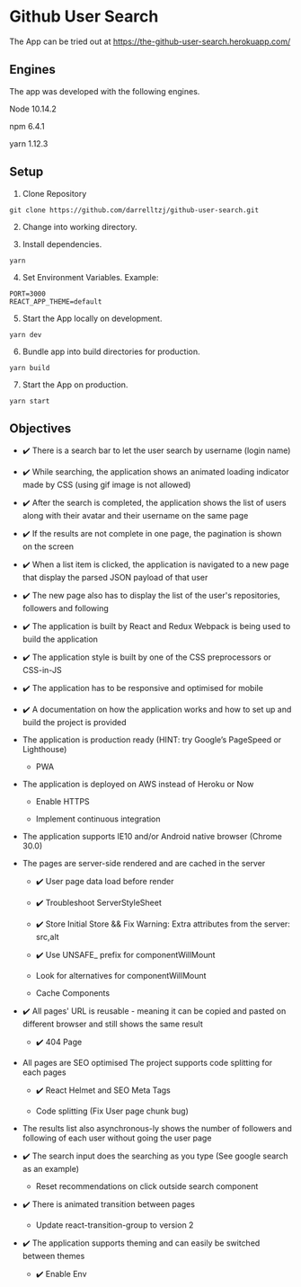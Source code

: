 # Github User Search

The App can be tried out at https://the-github-user-search.herokuapp.com/

## Engines

The app was developed with the following engines.

 Node 10.14.2

 npm 6.4.1

 yarn 1.12.3

## Setup

1) Clone Repository
```
git clone https://github.com/darrelltzj/github-user-search.git
```

2) Change into working directory.

3) Install dependencies.

```
yarn
```

4) Set Environment Variables. Example:

```
PORT=3000
REACT_APP_THEME=default
```

5) Start the App locally on development.

```
yarn dev
```

6) Bundle app into build directories for production.

```
yarn build
```

7) Start the App on production.

```
yarn start
```

## Objectives

* ✔️ There is a search bar to let the user search by username (login name)

* ✔️ While searching, the application shows an animated loading indicator made by CSS (using gif image is not allowed)

* ✔️ After the search is completed, the application shows the list of users along with their avatar and their username on the same page

* ✔️ If the results are not complete in one page, the pagination is shown on the screen

* ✔️ When a list item is clicked, the application is navigated to a new page that display the parsed JSON payload of that user

* ✔️ The new page also has to display the list of the user's repositories, followers and following

* ✔️ The application is built by React and Redux
Webpack is being used to build the application

* ✔️ The application style is built by one of the CSS preprocessors or CSS-in-JS

* ✔️ The application has to be responsive and optimised for mobile

* ✔️ A documentation on how the application works and how to set up and build the project is provided

* The application is production ready (HINT: try Google’s PageSpeed or Lighthouse)

    * PWA

* The application is deployed on AWS instead of Heroku or Now

    * Enable HTTPS

    * Implement continuous integration

* The application supports IE10 and/or Android native browser (Chrome 30.0)

* The pages are server-side rendered and are cached in the server

    * ✔️ User page data load before render

    * ✔️ Troubleshoot ServerStyleSheet

    * ✔️ Store Initial Store && Fix Warning: Extra attributes from the server: src,alt

    * ✔️ Use UNSAFE_ prefix for componentWillMount

    * Look for alternatives for componentWillMount

    * Cache Components

* ✔️ All pages' URL is reusable - meaning it can be copied and pasted on different browser and still shows the same result

    * ✔️ 404 Page

* All pages are SEO optimised
The project supports code splitting for each pages

    * ✔️ React Helmet and SEO Meta Tags

    * Code splitting (Fix User page chunk bug)

* The results list also asynchronous-ly shows the number of followers and following of each user without going the user page

* ✔️ The search input does the searching as you type (See google search as an example)

    * Reset recommendations on click outside search component

* ✔️ There is animated transition between pages

    * Update react-transition-group to version 2

* ✔️ The application supports theming and can easily be switched between themes

    * ✔️ Enable Env
